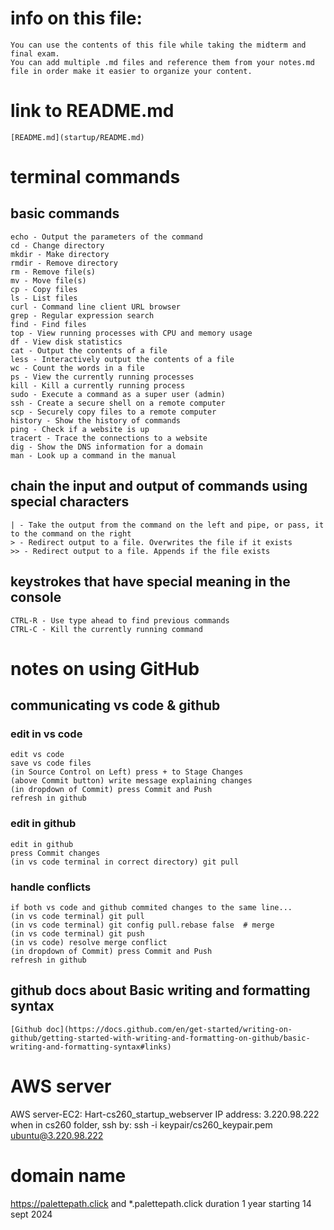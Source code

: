 # info on this file:
    You can use the contents of this file while taking the midterm and final exam. 
    You can add multiple .md files and reference them from your notes.md file in order make it easier to organize your content.

# link to README.md
    [README.md](startup/README.md)

# terminal commands
 ## basic commands
    echo - Output the parameters of the command
    cd - Change directory
    mkdir - Make directory
    rmdir - Remove directory
    rm - Remove file(s)
    mv - Move file(s)
    cp - Copy files
    ls - List files
    curl - Command line client URL browser
    grep - Regular expression search
    find - Find files
    top - View running processes with CPU and memory usage
    df - View disk statistics
    cat - Output the contents of a file
    less - Interactively output the contents of a file
    wc - Count the words in a file
    ps - View the currently running processes
    kill - Kill a currently running process
    sudo - Execute a command as a super user (admin)
    ssh - Create a secure shell on a remote computer
    scp - Securely copy files to a remote computer
    history - Show the history of commands
    ping - Check if a website is up
    tracert - Trace the connections to a website
    dig - Show the DNS information for a domain
    man - Look up a command in the manual
  ## chain the input and output of commands using special characters
    | - Take the output from the command on the left and pipe, or pass, it to the command on the right
    > - Redirect output to a file. Overwrites the file if it exists
    >> - Redirect output to a file. Appends if the file exists
  ## keystrokes that have special meaning in the console
    CTRL-R - Use type ahead to find previous commands
    CTRL-C - Kill the currently running command


# notes on using GitHub
 ## communicating vs code & github
  ### edit in vs code
    edit vs code
    save vs code files
    (in Source Control on Left) press + to Stage Changes
    (above Commit button) write message explaining changes
    (in dropdown of Commit) press Commit and Push
    refresh in github
  ### edit in github
    edit in github
    press Commit changes
    (in vs code terminal in correct directory) git pull
  ### handle conflicts
    if both vs code and github commited changes to the same line...
    (in vs code terminal) git pull
    (in vs code terminal) git config pull.rebase false  # merge
    (in vs code terminal) git push
    (in vs code) resolve merge conflict
    (in dropdown of Commit) press Commit and Push
    refresh in github

 ## github docs about Basic writing and formatting syntax
    [Github doc](https://docs.github.com/en/get-started/writing-on-github/getting-started-with-writing-and-formatting-on-github/basic-writing-and-formatting-syntax#links)
 
# AWS server
AWS server-EC2: Hart-cs260_startup_webserver
IP address: 3.220.98.222
when in cs260 folder, ssh by: ssh -i keypair/cs260_keypair.pem ubuntu@3.220.98.222
# domain name
https://palettepath.click
and *.palettepath.click
duration 1 year starting 14 sept 2024




